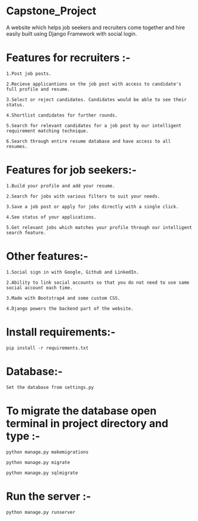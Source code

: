 # Capstone_Project #

A website which helps job seekers and recruiters come together and hire easily built using Django Framework with social login.

# Features for recruiters :-

    1.Post job posts.

    2.Recieve applicantions on the job post with access to candidate's full profile and resume.

    3.Select or reject candidates. Candidates would be able to see their status.

    4.Shortlist candidates for further rounds.

    5.Search for relevant candidates for a job post by our intelligent requirement matching technique.

    6.Search through entire resume database and have access to all resumes.
  
# Features for job seekers:-

    1.Build your profile and add your resume.

    2.Search for jobs with various filters to suit your needs.

    3.Save a job post or apply for jobs directly with a single click.

    4.See status of your applications.

    5.Get relevant jobs which matches your profile through our intelligent search feature.
  
# Other features:-

    1.Social sign in with Google, Github and LinkedIn.

    2.Ability to link social accounts so that you do not need to use same social account each time.

    3.Made with Bootstrap4 and some custom CSS.

    4.Django powers the backend part of the website.
    
# Install requirements:-

    pip install -r requirements.txt
    
# Database:-

    Set the database from settings.py
    
# To migrate the database open terminal in project directory and type :-

    python manage.py makemigrations
    
    python manage.py migrate
    
    python manage.py sqlmigrate
    
# Run the server :-

    python manage.py runserver
